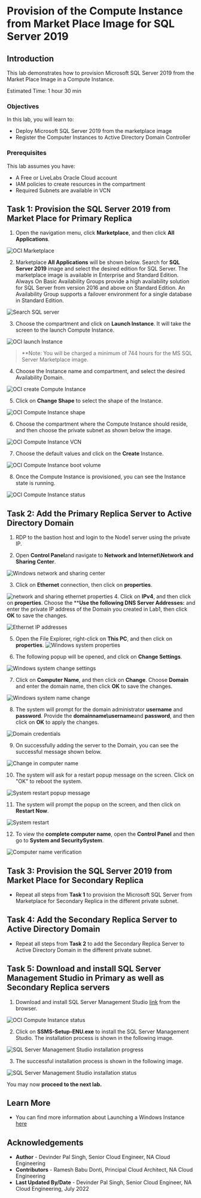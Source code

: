 # Provision of the Compute Instance from Market Place Image for SQL Server 2019

## Introduction

This lab demonstrates how to provision Microsoft SQL Server 2019 from the Market Place Image in a Compute Instance.

Estimated Time:  1 hour 30 min

### Objectives
In this lab, you will learn to:
* Deploy Microsoft SQL Server 2019 from the marketplace image
* Register the Computer Instances to Active Directory Domain Controller

### Prerequisites

This lab assumes you have:
- A Free or LiveLabs Oracle Cloud account
- IAM policies to create resources in the compartment
- Required Subnets are available in VCN

##  Task 1: Provision the SQL Server 2019 from Market Place for Primary Replica

1. Open the navigation menu, click **Marketplace**, and then click **All Applications**.

  ![OCI Marketplace](./images/compute-instance-oci.png "OCI Marketplace")

2. Marketplace **All Applications** will be shown below. Search for **SQL Server 2019** image and select the desired edition for SQL Server. The marketplace image is available in Enterprise and Standard Edition. Always On Basic Availability Groups provide a high availability solution for SQL Server from version 2016 and above on Standard Edition. An Availability Group supports a failover environment for a single database in Standard Edition.

  ![Search SQL server](./images/compute-instance-marketplace.png "Search SQL server")

3. Choose the compartment and click on **Launch Instance**. It will take the screen to the launch Compute Instance.

  ![OCI launch Instance](./images/compute-instance-compartment.png "OCI launch Instance")

> **Note: You will be charged a minimum of 744 hours for the MS SQL Server Marketplace image.

4. Choose the Instance name and compartment, and select the desired Availability Domain.

  ![OCI create Compute Instance](./images/compute-instance-ad.png "OCI create Compute Instance")

5. Click on **Change Shape** to select the shape of the Instance.

  ![OCI Compute Instance shape](./images/compute-instance-shape.png "OCI Compute Instance shape")

6. Choose the compartment where the Compute Instance should reside, and then choose the private subnet as shown below the image.

  ![OCI Compute Instance VCN](./images/compute-instance-compart.png "OCI Compute Instance VCN")

7. Choose the default values and click on the **Create** Instance.

  ![OCI Compute Instance boot volume](./images/compute-instance-default.png "OCI Compute Instance boot volume")

8. Once the Compute Instance is provisioned, you can see the Instance state is running.

  ![OCI Compute Instance status](./images/compute-instance-provision.png "OCI Compute Instance status")

##  Task 2: Add the Primary Replica Server to Active Directory Domain

1. RDP to the bastion host and login to the Node1 server using the private IP.

2. Open **Control Panel**and navigate to **Network and Internet\Network and Sharing Center**.

  ![Windows network and sharing center](./images/windows-controlpanel.png "Windows network and sharing center")

3. Click on **Ethernet** connection, then click on **properties**.

  ![network and sharing ethernet properties](./images/windows-network-ethernet.png " ")
4. Click on **IPv4**, and then click on **properties**. Choose the ****Use the following DNS Server Addresses:** and enter the private IP address of the Domain you created in Lab1, then click **OK** to save the changes.

  ![Ethernet IP addresses](./images/windows-network-ip.png "Ethernet IP addresses")

5. Open the File Explorer, right-click on **This PC**, and then click on **properties**.
  ![Windows system properties](./images/windows-network-properties.png "Windows system properties")

6. The following popup will be opened, and click on **Change Settings**.

  ![Windows system change settings](./images/windows-network-changesettings.png " ")

7. Click on **Computer Name**, and then click on **Change**. Choose **Domain** and enter the domain name, then click **OK** to save the changes.

  ![Windows system name change](./images/windows-network-changedomain.png "Windows system name change")

8. The system will prompt for the domain administrator **username** and **password**. Provide the **domainname\username**and **password**, and then click on **OK** to apply the changes.

  ![Domain credentials](./images/windows-network-changepass.png "Domain credentials")

9. On successfully adding the server to the Domain, you can see the successful message shown below.

  ![Change in computer name](./images/windows-network-successful.png "Change in computer name")

10. The system will ask for a restart popup message on the screen. Click on "OK" to reboot the system.

  ![System restart popup message](./images/windows-restart.png "System restart popup message")

11. The system will prompt the popup on the screen, and then click on **Restart Now**.  

  ![System restart](./images/windows-restart-popup.png "System restart")

12. To view the **complete computer name**, open the **Control Panel** and then go to **System and SecuritySystem**.

  ![Computer name verification](./images/windows-domain-verify.png "Computer name verification")

##  Task 3: Provision the SQL Server 2019 from Market Place for Secondary Replica

* Repeat all steps from **Task 1** to provision the Microsoft SQL Server from Marketplace for Secondary Replica in the different private subnet.

##  Task 4: Add the Secondary Replica Server to Active Directory Domain

* Repeat all steps from **Task 2** to add the Secondary Replica Server to Active Directory Domain in the different private subnet.

##  Task 5: Download and install SQL Server Management Studio in Primary as well as Secondary Replica servers

1. Download and install SQL Server Management Studio [link](https://go.microsoft.com/fwlink/?linkid=2195969&clcid=0x409) from the browser.

  ![OCI Compute Instance status](./images/managementstudiodownload.png "OCI Compute Instance status")

2. Click on **SSMS-Setup-ENU.exe** to install the SQL Server Management Studio. The installation process is shown in the following image. 

  ![SQL Server Management Studio installation progress](./images/sqlservermanagementstudioinstallation.png "SQL Server Management Studio installation progress")

3. The successful installation process is shown in the following image. 

  ![SQL Server Management Studio installation status](./images/sqlservermanagementstudiostatus.png "SQL Server Management Studio installation status")

  You may now **proceed to the next lab.**

## Learn More
- You can find more information about Launching a Windows Instance [here](https://docs.oracle.com/en-us/iaas/Content/GSG/Tasks/launchinginstanceWindows.htm)


## Acknowledgements
* **Author** - Devinder Pal Singh, Senior Cloud Engineer, NA Cloud Engineering
* **Contributors** -  Ramesh Babu Donti, Principal Cloud Architect, NA Cloud Engineering
* **Last Updated By/Date** - Devinder Pal Singh, Senior Cloud Engineer, NA Cloud Engineering, July 2022
